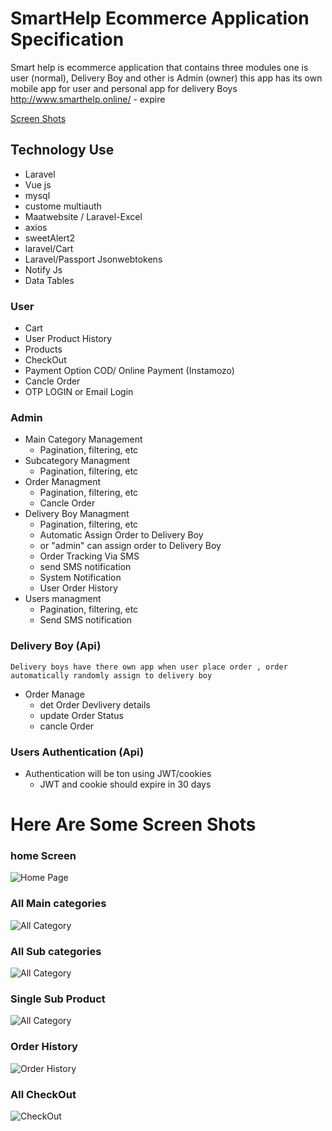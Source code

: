 # SmartHelp Ecommerce Application Specification

Smart help is ecommerce application that contains three modules one is user (normal), Delivery Boy and other is Admin (owner) this app has its own mobile app for user and personal app for delivery Boys
http://www.smarthelp.online/ - expire

[Screen Shots](https://github.com/kratos619/personal_private_repo_description/blob/master/smarthelp.readme.md#here-are-some-screen-shots)

## Technology Use

- Laravel
- Vue js
- mysql
- custome multiauth
- Maatwebsite /
  Laravel-Excel
- axios
- sweetAlert2
- laravel/Cart
- Laravel/Passport Jsonwebtokens
- Notify Js
- Data Tables

### User

- Cart
- User Product History
- Products
- CheckOut
- Payment Option COD/ Online Payment (Instamozo)
- Cancle Order
- OTP LOGIN or Email Login

### Admin

- Main Category Management
  - Pagination, filtering, etc
- Subcategory Managment
  - Pagination, filtering, etc
- Order Managment
  - Pagination, filtering, etc
  - Cancle Order
- Delivery Boy Managment
  - Pagination, filtering, etc
  - Automatic Assign Order to Delivery Boy
  - or "admin" can assign order to Delivery Boy
  - Order Tracking Via SMS
  - send SMS notification
  - System Notification
  - User Order History
- Users managment
  - Pagination, filtering, etc
  - Send SMS notification

### Delivery Boy (Api)

    Delivery boys have there own app when user place order , order automatically randomly assign to delivery boy

- Order Manage
  - det Order Devlivery details
  - update Order Status
  - cancle Order

### Users Authentication (Api)

- Authentication will be ton using JWT/cookies
  - JWT and cookie should expire in 30 days

# Here Are Some Screen Shots

### home Screen

![Home Page](./images/Home.png)

### All Main categories

![All Category](./images/Category_page.png)

### All Sub categories

![All Category](./images/sub_cat_page.png)

### Single Sub Product

![All Category](./images/product_single_page.png)

### Order History

![Order History](./images/orderShistory.png)

### All CheckOut

![CheckOut](./images/checkOutPage.png)
